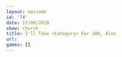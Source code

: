 ```yaml
---
layout: episode
id: '74'
date: 17/06/2018
show: church
title: I'll Take <Category> For 100, Alex
url: 
games: []
---
```

